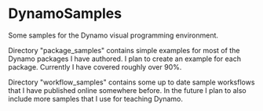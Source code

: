 DynamoSamples
=============

Some samples for the Dynamo visual programming environment.

Directory "package_samples" contains simple examples for most of the Dynamo packages I have authored. I plan to create an example for each package. Currently I have covered roughly over 90%.

Directory "workflow_samples" contains some up to date sample worksflows that I have published online somewhere before. In the future I plan to also include more samples that I use for teaching Dynamo.
